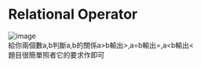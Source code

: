 # Relational Operator  
![image](https://github.com/10360555iamnn/UVAdataset/assets/95529963/620e0df6-4818-41e4-b3a5-95f86b2e63a3)  
給你兩個數a,b判斷a,b的關係a>b輸出>,a=b輸出=,a<b輸出<  
題目很簡單照者它的要求作即可
